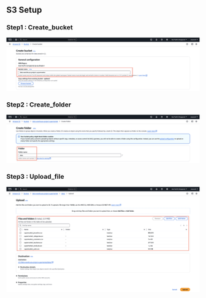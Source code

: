 ## S3 Setup

### Step1 : Create_bucket
![Create_bucket](1_Create_bucket.png)

### Step2 : Create_folder
![Create_folder](2_Create_folder.png)

### Step3 : Upload_file
![Upload_file](3_Upload_file.png)